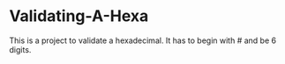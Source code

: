 # Validating-A-Hexa
This is a project to validate a hexadecimal. It has to begin with # and be 6 digits.
